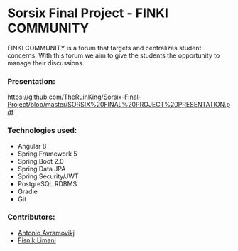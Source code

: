 # Sorsix Final Project - FINKI COMMUNITY

FINKI COMMUNITY is a forum that targets and centralizes student concerns. With this forum we aim to give the students the opportunity to manage their discussions.

### **Presentation:**  
https://github.com/TheRuinKing/Sorsix-Final-Project/blob/master/SORSIX%20FINAL%20PROJECT%20PRESENTATION.pdf

### **Technologies used**: 
- Angular 8
- Spring Framework 5
- Spring Boot 2.0
- Spring Data JPA
- Spring Security/JWT
- PostgreSQL RDBMS
- Gradle  
- Git

### Contributors:
- [Antonio Avramovikj](https://github.com/TheRuinKing)
- [Fisnik Limani](https://github.com/FisnikL)
